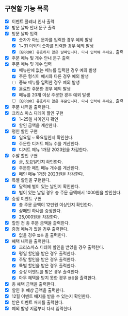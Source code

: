 ## 구현할 기능 목록

- [x] 이벤트 플레너 인사 출력
- [x] 방문 날짜 안내 문구 출력
- [x] 방문 날짜 입력
    - [x] 숫자가 아닌 문자를 입력한 경우 예외 발생
    - [x] 1~31 이외의 숫자를 입력한 경우 예외 발생
    - [x] `[ERROR] 유효하지 않은 날짜입니다. 다시 입력해 주세요.` 출력
- [x] 주문 메뉴 및 개수 안내 문구 출력
- [x] 주문 메뉴 및 개수 입력
    - [x] 메뉴판에 없는 메뉴를 입력한 경우 예외 발생
    - [x] 주문 형식이 예시와 다른 경우 예외 발생
    - [ ] 중복 메뉴를 입력한 경우 예외 발생
    - [x] 음료만 주문한 경우 예외 발생
    - [x] 메뉴를 20개 이상 주문한 경우 예외 발생
    - [ ] `[ERROR] 유효하지 않은 주문입니다. 다시 입력해 주세요.` 출력
- [x] 주문 내역을 출력한다.
- [x] 크리스 마스 디데이 할인 구현
    - [x] 1~25일 사이인지 확인
    - [x] 할인 금액을 계산한다.
- [x] 평인 할인 구현
    - [x] 일요일 ~ 목요일인지 확인한다.
    - [x] 주문한 디저트 메뉴 수를 계산한다.
    - [x] 디저트 메뉴 1개당 2023원을 차감한다.
- [x] 주말 할인 구현
    - [x] 금, 토요일인지 확인한다.
    - [x] 주문한 메인 메뉴 개수를 계산한다.
    - [x] 메인 메뉴 1개당 2023원을 차감한다.
- [x] 특별 할인을 구현한다.
    - [x] 달력에 별이 있는 날인지 확인한다.
    - [x] 별이 있는 날일 경우 총 주문 금액에서 1000원을 할인한다.
- [x] 증정 이벤트 구현
    - [x] 총 주문 금액이 12만원 이상인지 확인한다.
    - [x] 샴페인 하나를 증정한다.
    - [x] 25,000원을 차감한다.
- [x] 할인 전 총 주문 금액을 출력한다.
- [x] 증정 메뉴가 있을 경우 출력한다.
    - [x] 없을 경우 `없음` 을 출력한다.
- [x] 혜택 내역을 출력한다.
    - [x] 크리스마스 디데이 할인을 받았을 경우 출력한다.
    - [x] 평일 할인을 받은 경우 출력한다.
    - [x] 주말 할인을 받은 경우 출력한다.
    - [x] 특별 할인을 받은 경우 출력한다.
    - [x] 증정 이벤트를 받은 경우 출력한다.
    - [x] 아무 혜택을 받지 못한 경우 `없음`을 출력한다.
- [x] 총 혜택 금액을 출력한다.
- [x] 할인 후 예상 금액을 출력한다.
- [x] 12월 이벤트 배지를 받을 수 있는지 확인한다.
- [x] 받은 이벤트 배지를 출력한다.
- [x] 예외 발생 지점부터 다시 입력한다.